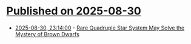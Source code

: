 # [Published on 2025-08-30](index.md)

* [2025-08-30, 23:14:00](https://soylentnews.org/article.pl?sid=25/08/29/2330255&from=rss) - [Rare Quadruple Star System May Solve the Mystery of Brown Dwarfs](https://soylentnews.org/article.pl?sid=25/08/29/2330255&from=rss)
